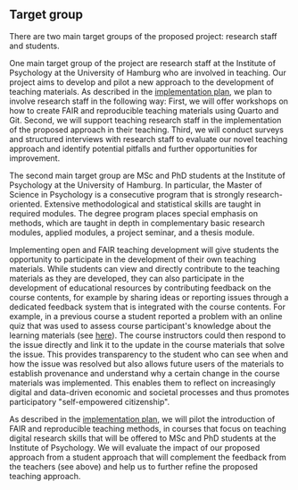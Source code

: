 ## Target group

There are two main target groups of the proposed project: research staff and students.

One main target group of the project are research staff at the Institute of Psychology at the University of Hamburg who are involved in teaching.
Our project aims to develop and pilot a new approach to the development of teaching materials.
As described in the [implementation plan](#implementation-plan), we plan to involve research staff in the following way:
First, we will offer workshops on how to create FAIR and reproducible teaching materials using Quarto and Git.
Second, we will support teaching research staff in the implementation of the proposed approach in their teaching.
Third, we will conduct surveys and structured interviews with research staff to evaluate our novel teaching approach and identify potential pitfalls and further opportunities for improvement.

The second main target group are MSc and PhD students at the Institute of Psychology at the University of Hamburg.
In particular, the Master of Science in Psychology is a consecutive program that is strongly research-oriented.
Extensive methodological and statistical skills are taught in required modules.
The degree program places special emphasis on methods, which are taught in depth in complementary basic research modules, applied modules, a project seminar, and a thesis module.

Implementing open and FAIR teaching development will give students the opportunity to participate in the development of their own teaching materials.
While students can view and directly contribute to the teaching materials as they are developed, they can also participate in the development of educational resources by contributing feedback on the course contents, for example by sharing ideas or reporting issues through a dedicated feedback system that is integrated with the course contents.
For example, in a previous course a student reported a problem with an online quiz that was used to assess course participant's knowledge about the learning materials (see [here](https://github.com/lnnrtwttkhn/version-control-survey/issues/28)).
The course instructors could then respond to the issue directly and link it to the update in the course materials that solve the issue.
This provides transparency to the student who can see when and how the issue was resolved but also allows future users of the materials to establish provenance and understand why a certain change in the course materials was implemented.
This enables them to reflect on increasingly digital and data-driven economic and societal processes and thus promotes participatory "self-empowered citizenship".

As described in the [implementation plan](#implementation-plan), we will pilot the introduction of FAIR and reproducible teaching methods, in courses that focus on teaching digital research skills that will be offered to MSc and PhD students at the Institute of Psychology.
We will evaluate the impact of our proposed approach from a student approach that will complement the feedback from the teachers (see above) and help us to further refine the proposed teaching approach.
